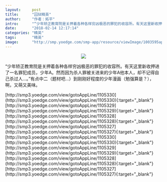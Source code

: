 ```yaml
---
layout:     post
title:      "囚狱精英"
author:     "作者：拓平"
intro:      "“少年矫正教育院是关押着各种各样穷凶极恶的罪犯的收容所。有天这里新收押进了一名罪犯成员，少年A。然而因为杀人罪被关进来的少年A他本人，却不记得自己杀过人…。”有点中二（题材吧…）到刚刚好程度的少年漫画（勉强算是？），啊，又萌又美味。"
date:       "2018-02-14 12:17:14"
categories: "精英"
tags:       "精英"
image:      "http://smp.yoedge.com/smp-app/resource/viewImage/1003595appline.png"
---
```

<div style="text-align: center">
<p><img src="http://smp.yoedge.com/smp-app/resource/viewImage/1003595appline.png"/></p>
</div>
<p class="post-meta">
<span>“少年矫正教育院是关押着各种各样穷凶极恶的罪犯的收容所。有天这里新收押进了一名罪犯成员，少年A。然而因为杀人罪被关进来的少年A他本人，却不记得自己杀过人…。”有点中二（题材吧…）到刚刚好程度的少年漫画（勉强算是？），啊，又萌又美味。</span>
</p>
[http://smp3.yoedge.com/view/gotoAppLine/1105330](http://smp3.yoedge.com/view/gotoAppLine/1105330){:target="_blank"}
[http://smp3.yoedge.com/view/gotoAppLine/1105329](http://smp3.yoedge.com/view/gotoAppLine/1105329){:target="_blank"}
[http://smp3.yoedge.com/view/gotoAppLine/1105328](http://smp3.yoedge.com/view/gotoAppLine/1105328){:target="_blank"}
[http://smp3.yoedge.com/view/gotoAppLine/1105327](http://smp3.yoedge.com/view/gotoAppLine/1105327){:target="_blank"}
[http://smp3.yoedge.com/view/gotoAppLine/1105330](http://smp3.yoedge.com/view/gotoAppLine/1105330){:target="_blank"}
[http://smp3.yoedge.com/view/gotoAppLine/1105329](http://smp3.yoedge.com/view/gotoAppLine/1105329){:target="_blank"}
[http://smp3.yoedge.com/view/gotoAppLine/1105328](http://smp3.yoedge.com/view/gotoAppLine/1105328){:target="_blank"}
[http://smp3.yoedge.com/view/gotoAppLine/1105327](http://smp3.yoedge.com/view/gotoAppLine/1105327){:target="_blank"}


